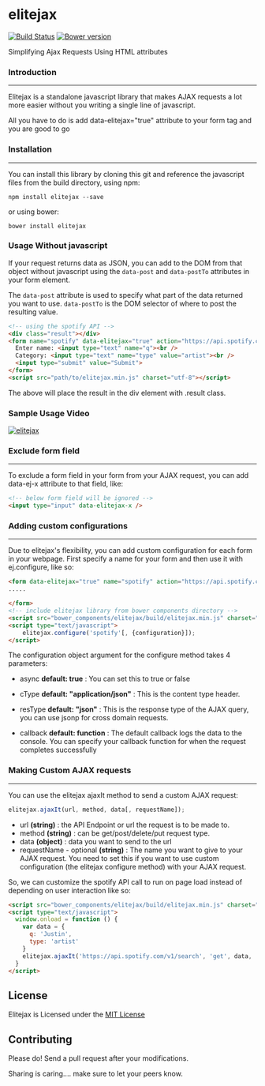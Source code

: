 # elitejax

[![Build Status](https://travis-ci.org/ghostffcode/elitejax.svg?branch=master)](https://travis-ci.org/ghostffcode/elitejax) [![Bower version](https://badge.fury.io/bo/elitejax.svg)](https://badge.fury.io/bo/elitejax)

Simplifying Ajax Requests Using HTML attributes

### **Introduction**
---
Elitejax is a standalone javascript library that makes AJAX requests a lot more easier without you writing a single line of javascript.

All you have to do is add data-elitejax="true" attribute to your form tag and you are good to go

### **Installation**
---
You can install this library by cloning this git and reference the javascript files from the build directory, using npm:
```
npm install elitejax --save
```
or using bower:
```
bower install elitejax
```

### Usage Without javascript
If your request returns data as JSON, you can add to the DOM from that object without javascript using the `data-post` and `data-postTo` attributes in your form element.

The `data-post` attribute is used to specify what part of the data returned you want to use.
`data-postTo` is the DOM selector of where to post the resulting value.

```html
<!-- using the spotify API -->
<div class="result"></div>
<form name="spotify" data-elitejax="true" action="https://api.spotify.com/v1/search" data-post="artists.items[1].name" method="get" data-postTo=".result" >
  Enter name: <input type="text" name="q"><br />
  Category: <input type="text" name="type" value="artist"><br />
  <input type="submit" value="Submit">
</form>
<script src="path/to/elitejax.min.js" charset="utf-8"></script>
```
The above will place the result in the div element with .result class.

### **Sample Usage Video**

[![elitejax](eliteJAX.png)](https://youtu.be/Hg9Xilkc5M0)

### Exclude form field
___
To exclude a form field in your form from your AJAX request, you can add data-ej-x attribute to that field, like:
```html
<!-- below form field will be ignored -->
<input type="input" data-elitejax-x />
```

### Adding custom configurations
---
Due to elitejax's flexibility, you can add custom configuration for each form in your webpage. First specify a name for your form and then use it with ej.configure, like so:

```html
<form data-elitejax="true" name="spotify" action="https://api.spotify.com/v1/search" method="get">
.....

</form>
<!-- include elitejax library from bower components directory -->
<script src="bower_components/elitejax/build/elitejax.min.js" charset="utf-8"></script>
<script type="text/javascript">
    elitejax.configure('spotify'[, {configuration}]);
</script>
```

The configuration object argument for the configure method takes 4 parameters:

* async **default: true** : You can set this to true or false

* cType **default: "application/json"** : This is the content type header.

* resType **default: "json"** : This is the response type of the AJAX query, you can use jsonp for cross domain requests.

* callback **default: function** : The default callback logs the data to the console. You can specify your callback function for when the request completes successfully

### Making Custom AJAX requests
---
You can use the elitejax ajaxIt method to send a custom AJAX request:
```javascript
elitejax.ajaxIt(url, method, data[, requestName]);
```
* url **(string)** : the API Endpoint or url the request is to be made to.
* method **(string)** : can be get/post/delete/put request type.
* data **(object)** : data you want to send to the url
* requestName - optional **(string)** : The name you want to give to your AJAX request. You need to set this if you want to use custom configuration (the elitejax configure method) with your AJAX request.

So, we can customize the spotify API call to run on page load instead of depending on user interaction like so:
```html
<script src="bower_components/elitejax/build/elitejax.min.js" charset="utf-8"></script>
<script type="text/javascript">
  window.onload = function () {
    var data = {
      q: 'Justin',
      type: 'artist'
    }
    elitejax.ajaxIt('https://api.spotify.com/v1/search', 'get', data, 'spotifyCustom');
  }
</script>
```

## **License**
Elitejax is Licensed under the [MIT License](../master/LICENSE)

## **Contributing**
Please do! Send a pull request after your modifications.

Sharing is caring.... make sure to let your peers know.
